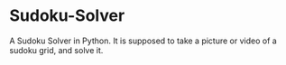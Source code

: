 # Sudoku-Solver
A Sudoku Solver in Python. It is supposed to take a picture or video of a sudoku grid, and solve it.
